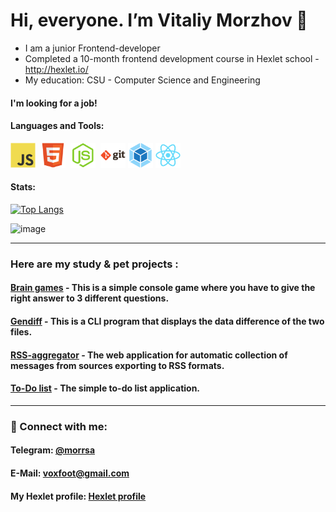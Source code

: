 <h1>Hi, everyone. I’m Vitaliy Morzhov 👋</h1>
<div>
  
  - I am a junior Frontend-developer
  - Completed a 10-month frontend development course in Hexlet school - http://hexlet.io/
  - My education: CSU - Computer Science and Engineering
</div>

#### I'm looking for a job! 

#### Languages and Tools:
<div>
  <img src="https://github.com/devicons/devicon/blob/master/icons/javascript/javascript-original.svg" title="JavaScript" alt="JavaScript" width="40" 
  <img src="https://github.com/devicons/devicon/blob/master/icons/css3/css3-plain-wordmark.svg"  title="CSS3" alt="CSS" width="40" height="40"/>&nbsp;
  <img src="https://github.com/devicons/devicon/blob/master/icons/html5/html5-original.svg" title="HTML5" alt="HTML" width="40" height="40"/>&nbsp;
  <img src="https://github.com/devicons/devicon/blob/master/icons/nodejs/nodejs-original.svg" title="NodeJS" alt="NodeJS" width="40" height="40"/>&nbsp;
  <img src="https://github.com/devicons/devicon/blob/master/icons/git/git-original-wordmark.svg" title="Git" **alt="Git" width="40" height="40"/>
  <img src="https://github.com/devicons/devicon/blob/master/icons/webpack/webpack-original.svg" title="Webpack width="40" height="40"/>
  <img src="https://github.com/devicons/devicon/blob/master/icons/react/react-original.svg" title="React width="40" height="40"/>
</div>

#### Stats:
[![Top Langs](https://github-readme-stats.vercel.app/api/top-langs/?username=Vox1oot&layout=compact&theme=vision-friendly-dark)](https://github.com/anuraghazra/github-readme-stats)

![image](https://www.codewars.com/users/morrsa/badges/small)

____

### Here are my study & pet projects :
<div>
  <h4><a href=https://github.com/Vox1oot/frontend-project-lvl1>Brain games</a>
  - This is a simple console game where you have to give the right answer to 3 different questions.
  </h4>
  <h4>
  <a href=https://github.com/Vox1oot/frontend-project-lvl2>Gendiff</a>
  - This is a CLI program that displays the data difference of the two files.
  </h4>
  <h4>
  <a href=https://github.com/Vox1oot/frontend-project-lvl3>RSS-aggregator</a>
  - The web application for automatic collection of messages from sources exporting to RSS formats.
  </h4>
    <h4>
    <a href=https://github.com/Vox1oot/todo>To-Do list</a>
  - The simple to-do list application.
  </h4>
</div>

____
<div>
  <h3>🤝 Connect with me:</h3>
  <h4>Telegram: <a href=https://t.me/morrsa>@morrsa</a></h4>                                                                                                           
  <h4>E-Mail: <a href="mailto:voxfoot@gmail.com">voxfoot@gmail.com</a></h4>                                                                                                       
  <h4>My Hexlet profile: <a href=https://ru.hexlet.io/u/morsa>Hexlet profile</a></h4>
</div>
<!---
Vox1oot/Vox1oot is a ✨ special ✨ repository because its `README.md` (this file) appears on your GitHub profile.
You can click the Preview link to take a look at your changes.
--->
